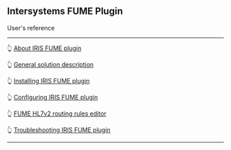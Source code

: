 ## Intersystems FUME Plugin

User's reference

---

👆 [About IRIS FUME plugin](about.md)

👆 [General solution description](solution-description.md)

👆 [Installing IRIS FUME plugin](installation.md)

👆 [Configuring IRIS FUME plugin](configuration.md)

👆 [FUME HL7v2 routing rules editor](fume-tester.md)

👆 [Troubleshooting IRIS FUME plugin](troubleshooting.md)

---

